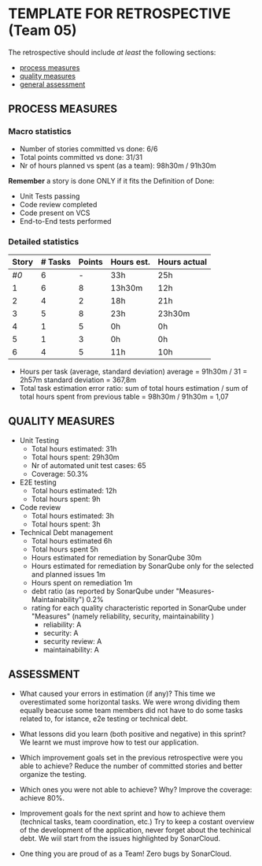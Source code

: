 TEMPLATE FOR RETROSPECTIVE (Team 05)
=====================================

The retrospective should include _at least_ the following
sections:

- [process measures](#process-measures)
- [quality measures](#quality-measures)
- [general assessment](#assessment)

## PROCESS MEASURES 

### Macro statistics

- Number of stories committed vs done: 6/6
- Total points committed vs done: 31/31
- Nr of hours planned vs spent (as a team): 98h30m / 91h30m

**Remember**  a story is done ONLY if it fits the Definition of Done:

- Unit Tests passing
- Code review completed
- Code present on VCS
- End-to-End tests performed


### Detailed statistics

| Story  | # Tasks | Points | Hours est. | Hours actual |
|--------|---------|--------|------------|--------------|
| _#0_   |    6    |    -   |     33h    |     25h      |
|  1     |    6    |    8   |     13h30m |     12h      |   
|  2     |    4    |    2   |     18h    |     21h      | 
|  3     |    5    |    8   |     23h    |     23h30m   |
|  4     |    1    |    5   |     0h     |     0h       | 
|  5     |    1    |    3   |     0h     |     0h       |
|  6     |    4    |    5   |     11h    |     10h      | 



- Hours per task (average, standard deviation) 
    average = 91h30m / 31 =  2h57m
    standard deviation = 367,8m
- Total task estimation error ratio: sum of total hours estimation / sum of total hours spent from previous table = 98h30m / 91h30m = 1,07

  
## QUALITY MEASURES 

- Unit Testing
  - Total hours estimated: 31h
  - Total hours spent: 29h30m
  - Nr of automated unit test cases: 65
  - Coverage: 50.3% 
- E2E testing
  - Total hours estimated: 12h
  - Total hours spent: 9h
- Code review 
  - Total hours estimated: 3h
  - Total hours spent: 3h
- Technical Debt management
  - Total hours estimated 6h
  - Total hours spent 5h
  - Hours estimated for remediation by SonarQube 30m
  - Hours estimated for remediation by SonarQube only for the selected and planned issues 1m
  - Hours spent on remediation 1m
  - debt ratio (as reported by SonarQube under "Measures-Maintainability") 0.2%
  - rating for each quality characteristic reported in SonarQube under "Measures" (namely reliability, security, maintainability )
    - reliability: A
    - security: A
    - security review: A
    - maintainability: A
  


## ASSESSMENT

- What caused your errors in estimation (if any)? This time we overestimated some horizontal tasks. We were wrong dividing them equally beacuse some team members did not have to do some tasks related to, for istance, e2e testing or technical debt. 

- What lessons did you learn (both positive and negative) in this sprint? We learnt we must improve how to test our application.

- Which improvement goals set in the previous retrospective were you able to achieve? Reduce the number of committed stories and better organize the testing. 
  
- Which ones you were not able to achieve? Why? Improve the coverage: achieve 80%.

- Improvement goals for the next sprint and how to achieve them (technical tasks, team coordination, etc.) Try to keep a costant overview of the development of the application, never forget about the techinical debt. We wiil start from the issues highlighted by SonarCloud. 

- One thing you are proud of as a Team! Zero bugs by SonarCloud. 